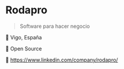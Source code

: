# Rodapro


> Software para hacer negocio

🚩 Vigo, España

💖 Open Source 

💼 https://www.linkedin.com/company/rodapro/
